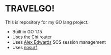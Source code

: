 # TRAVELGO!

This is repository for my GO lang project.

- Built in GO 1.15
- Uses the[ Chi router](github.com/go-chi/chi)
- Uses [Alex Edwards](github.com/alexedwards/scs/v2) SCS session management
- Uses [nosurf](github.com/justinas/nosurf)
